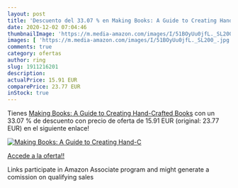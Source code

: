 ```yaml
---
layout: post
title: 'Descuento del 33.07 % en Making Books: A Guide to Creating Hand-C'
date: 2020-12-02 07:04:46
thumbnailImage: 'https://m.media-amazon.com/images/I/51BOyUu0jfL._SL200_.jpg'
images: [ 'https://m.media-amazon.com/images/I/51BOyUu0jfL._SL200_.jpg' ]
comments: true
category: ofertas
author: ring
slug: 1911216201
description:
actualPrice: 15.91 EUR
comparePrice: 23.77 EUR
inStock: true
---
```


Tienes [Making Books: A Guide to Creating Hand-Crafted Books](https://www.amazon.it/dp/1911216201/?tag=tolees00-21) con un 33.07 % de descuento con precio de oferta de 15.91 EUR (original: 23.77 EUR) en el siguiente enlace!

[![Making Books: A Guide to Creating Hand-C](https://m.media-amazon.com/images/I/51BOyUu0jfL._SL200_.jpg)](https://www.amazon.it/dp/1911216201/?tag=tolees00-21)

[Accede a la oferta!!](https://www.amazon.it/dp/1911216201/?tag=tolees00-21)

Links participate in Amazon Associate program and might generate a comission on qualifying sales


